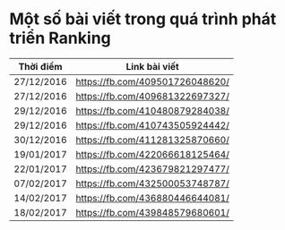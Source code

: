 # Một số bài viết trong quá trình phát triển Ranking

|  Thời điểm |          Link bài viết          |
|:----------:|:-------------------------------:|
| 27/12/2016 | https://fb.com/409501726048620/ |
| 27/12/2016 | https://fb.com/409681322697327/ |
| 29/12/2016 | https://fb.com/410480879284038/ |
| 29/12/2016 | https://fb.com/410743505924442/ |
| 30/12/2016 | https://fb.com/411281325870660/ |
| 19/01/2017 | https://fb.com/422066618125464/ |
| 22/01/2017 | https://fb.com/423679821297477/ |
| 07/02/2017 | https://fb.com/432500053748787/ |
| 14/02/2017 | https://fb.com/436880446644081/ |
| 18/02/2017 | https://fb.com/439848579680601/ |